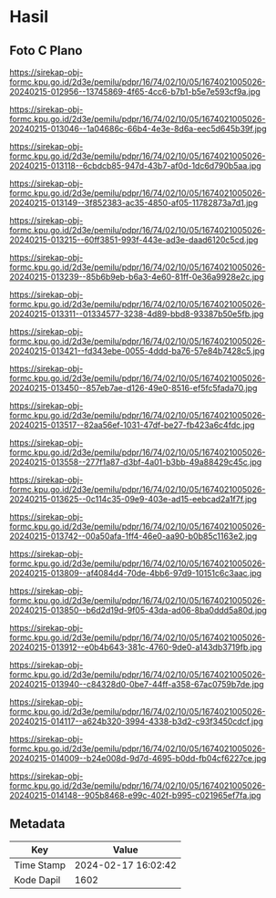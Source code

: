 # Hasil

## Foto C Plano

https://sirekap-obj-formc.kpu.go.id/2d3e/pemilu/pdpr/16/74/02/10/05/1674021005026-20240215-012956--13745869-4f65-4cc6-b7b1-b5e7e593cf9a.jpg

https://sirekap-obj-formc.kpu.go.id/2d3e/pemilu/pdpr/16/74/02/10/05/1674021005026-20240215-013046--1a04686c-66b4-4e3e-8d6a-eec5d645b39f.jpg

https://sirekap-obj-formc.kpu.go.id/2d3e/pemilu/pdpr/16/74/02/10/05/1674021005026-20240215-013118--6cbdcb85-947d-43b7-af0d-1dc6d790b5aa.jpg

https://sirekap-obj-formc.kpu.go.id/2d3e/pemilu/pdpr/16/74/02/10/05/1674021005026-20240215-013149--3f852383-ac35-4850-af05-11782873a7d1.jpg

https://sirekap-obj-formc.kpu.go.id/2d3e/pemilu/pdpr/16/74/02/10/05/1674021005026-20240215-013215--60ff3851-993f-443e-ad3e-daad6120c5cd.jpg

https://sirekap-obj-formc.kpu.go.id/2d3e/pemilu/pdpr/16/74/02/10/05/1674021005026-20240215-013239--85b6b9eb-b6a3-4e60-81ff-0e36a9928e2c.jpg

https://sirekap-obj-formc.kpu.go.id/2d3e/pemilu/pdpr/16/74/02/10/05/1674021005026-20240215-013311--01334577-3238-4d89-bbd8-93387b50e5fb.jpg

https://sirekap-obj-formc.kpu.go.id/2d3e/pemilu/pdpr/16/74/02/10/05/1674021005026-20240215-013421--fd343ebe-0055-4ddd-ba76-57e84b7428c5.jpg

https://sirekap-obj-formc.kpu.go.id/2d3e/pemilu/pdpr/16/74/02/10/05/1674021005026-20240215-013450--857eb7ae-d126-49e0-8516-ef5fc5fada70.jpg

https://sirekap-obj-formc.kpu.go.id/2d3e/pemilu/pdpr/16/74/02/10/05/1674021005026-20240215-013517--82aa56ef-1031-47df-be27-fb423a6c4fdc.jpg

https://sirekap-obj-formc.kpu.go.id/2d3e/pemilu/pdpr/16/74/02/10/05/1674021005026-20240215-013558--277f1a87-d3bf-4a01-b3bb-49a88429c45c.jpg

https://sirekap-obj-formc.kpu.go.id/2d3e/pemilu/pdpr/16/74/02/10/05/1674021005026-20240215-013625--0c114c35-09e9-403e-ad15-eebcad2a1f7f.jpg

https://sirekap-obj-formc.kpu.go.id/2d3e/pemilu/pdpr/16/74/02/10/05/1674021005026-20240215-013742--00a50afa-1ff4-46e0-aa90-b0b85c1163e2.jpg

https://sirekap-obj-formc.kpu.go.id/2d3e/pemilu/pdpr/16/74/02/10/05/1674021005026-20240215-013809--af4084d4-70de-4bb6-97d9-10151c6c3aac.jpg

https://sirekap-obj-formc.kpu.go.id/2d3e/pemilu/pdpr/16/74/02/10/05/1674021005026-20240215-013850--b6d2d19d-9f05-43da-ad06-8ba0ddd5a80d.jpg

https://sirekap-obj-formc.kpu.go.id/2d3e/pemilu/pdpr/16/74/02/10/05/1674021005026-20240215-013912--e0b4b643-381c-4760-9de0-a143db3719fb.jpg

https://sirekap-obj-formc.kpu.go.id/2d3e/pemilu/pdpr/16/74/02/10/05/1674021005026-20240215-013940--c84328d0-0be7-44ff-a358-67ac0759b7de.jpg

https://sirekap-obj-formc.kpu.go.id/2d3e/pemilu/pdpr/16/74/02/10/05/1674021005026-20240215-014117--a624b320-3994-4338-b3d2-c93f3450cdcf.jpg

https://sirekap-obj-formc.kpu.go.id/2d3e/pemilu/pdpr/16/74/02/10/05/1674021005026-20240215-014009--b24e008d-9d7d-4695-b0dd-fb04cf6227ce.jpg

https://sirekap-obj-formc.kpu.go.id/2d3e/pemilu/pdpr/16/74/02/10/05/1674021005026-20240215-014148--905b8468-e99c-402f-b995-c021965ef7fa.jpg


## Metadata

| Key        | Value               |
| ---------- | ------------------- |
| Time Stamp | 2024-02-17 16:02:42 |
| Kode Dapil | 1602                |



